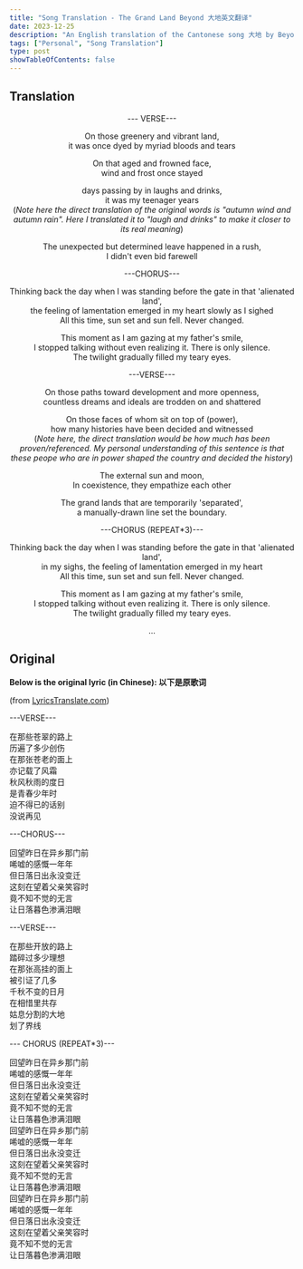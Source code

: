 ```yaml
---
title: "Song Translation - The Grand Land Beyond 大地英文翻译"
date: 2023-12-25
description: "An English translation of the Cantonese song 大地 by Beyond. This song, which talks about history, nostalgia, and with personal emotions, is what made the band rose to the fame in the late 90s. For Beyond lovers, this song always holds a special place."
tags: ["Personal", "Song Translation"] 
type: post
showTableOfContents: false
---
```


## Translation
<div align="center">

<!--To move to a new line, tab two spaces and press enter-->

--- VERSE---

On those greenery and vibrant land,  
it was once dyed by myriad bloods and tears

On that aged and frowned face,  
wind and frost once stayed

days passing by in laughs and drinks,  
it was my teenager years  
(*Note here the direct translation of the original words is "autumn wind and autumn rain". Here I translated it to "laugh and drinks" to make it closer to its real meaning*)

The unexpected but determined leave happened in a rush,  
I didn't even bid farewell

---CHORUS---

Thinking back the day when I was standing before the gate in that 'alienated land',  
the feeling of lamentation emerged in my heart slowly as I sighed  
All this time, sun set and sun fell. Never changed.

This moment as I am gazing at my father's smile,  
I stopped talking without even realizing it. There is only silence.  
The twilight gradually filled my teary eyes.  

---VERSE---

On those paths toward development and more openness,  
countless dreams and ideals are trodden on and shattered

On those faces of whom sit on top of (power),  
how many histories have been decided and witnessed  
(*Note here, the direct translation would be how much has been proven/referenced. My personal understanding of this sentence is that these peope who are in power shaped the country and decided the history*)

The external sun and moon,   
In coexistence, they empathize each other 

The grand lands that are temporarily 'separated',  
a manually-drawn line set the boundary.

---CHORUS (REPEAT*3)---

Thinking back the day when I was standing before the gate in that 'alienated land',  
in my sighs, the feeling of lamentation emerged in my heart   
All this time, sun set and sun fell. Never changed.

This moment as I am gazing at my father's smile,  
I stopped talking without even realizing it. There is only silence.  
The twilight gradually filled my teary eyes.  

...


</div>


## Original
**Below is the original lyric (in Chinese): 以下是原歌词**

(from [LyricsTranslate.com](https://lyricstranslate.com/zh-hans/da-di-land.html))

---VERSE---

在那些苍翠的路上  
历遍了多少创伤  
在那张苍老的面上  
亦记载了风霜  
秋风秋雨的度日  
是青春少年时  
迫不得已的话别  
没说再见  

---CHORUS---

回望昨日在异乡那门前  
唏嘘的感慨一年年  
但日落日出永没变迁  
这刻在望着父亲笑容时  
竟不知不觉的无言  
让日落暮色渗满泪眼  

---VERSE---

在那些开放的路上  
踏碎过多少理想  
在那张高挂的面上  
被引证了几多  
千秋不变的日月  
在相惜里共存  
姑息分割的大地  
划了界线  

--- CHORUS (REPEAT*3)---

回望昨日在异乡那门前  
唏嘘的感慨一年年  
但日落日出永没变迁  
这刻在望着父亲笑容时  
竟不知不觉的无言  
让日落暮色渗满泪眼  
回望昨日在异乡那门前  
唏嘘的感慨一年年  
但日落日出永没变迁  
这刻在望着父亲笑容时  
竟不知不觉的无言  
让日落暮色渗满泪眼  
回望昨日在异乡那门前  
唏嘘的感慨一年年  
但日落日出永没变迁  
这刻在望着父亲笑容时  
竟不知不觉的无言  
让日落暮色渗满泪眼  
